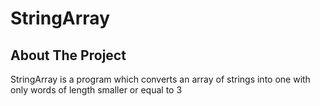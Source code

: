 # StringArray
## About The Project

StringArray is a program which converts an array of strings into one with only words of length smaller or equal to 3
